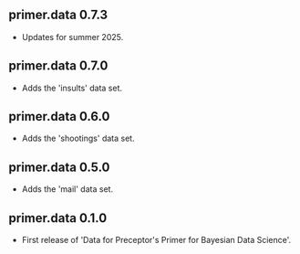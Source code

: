 ## primer.data 0.7.3

- Updates for summer 2025.

## primer.data 0.7.0

- Adds the 'insults' data set. 

## primer.data 0.6.0

- Adds the 'shootings' data set. 

## primer.data 0.5.0

- Adds the 'mail' data set. 

## primer.data 0.1.0

- First release of 'Data for Preceptor's Primer for Bayesian Data Science'.
